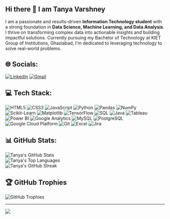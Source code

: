 ## Hi there 👋 I am Tanya Varshney

I am a passionate and results-driven **Information Technology student** with a strong foundation in **Data Science, Machine Learning, and Data Analysis**. I thrive on transforming complex data into actionable insights and building impactful solutions. Currently pursuing my Bachelor of Technology at KIET Group of Institutions, Ghaziabad, I'm dedicated to leveraging technology to solve real-world problems.

## 🌐 Socials:
[![LinkedIn](https://img.shields.io/badge/LinkedIn-%230077B5.svg?logo=linkedin&logoColor=white)](https://linkedin.com/in/tanya-varshney08) [![Gmail](https://img.shields.io/badge/Email-D14836?logo=gmail&logoColor=white)](mailto:tanvavarshney037@gmail.com)

## 💻 Tech Stack:
![HTML5](https://img.shields.io/badge/html5-%23E34F26.svg?style=for-the-badge&logo=html5&logoColor=white) ![CSS3](https://img.shields.io/badge/css3-%231572B6.svg?style=for-the-badge&logo=css3&logoColor=white) ![JavaScript](https://img.shields.io/badge/javascript-%23323330.svg?style=for-the-badge&logo=javascript&logoColor=%23F7DF1E) ![Python](https://img.shields.io/badge/python-3670A0?style=for-the-badge&logo=python&logoColor=ffdd54) ![Pandas](https://img.shields.io/badge/pandas-%23150458.svg?style=for-the-badge&logo=pandas&logoColor=white) ![NumPy](https://img.shields.io/badge/numpy-%23013243.svg?style=for-the-badge&logo=numpy&logoColor=white) ![Scikit-Learn](https://img.shields.io/badge/scikit--learn-%23F7931E.svg?style=for-the-badge&logo=scikit-learn&logoColor=white) ![Matplotlib](https://img.shields.io/badge/Matplotlib-%23ffffff.svg?style=for-the-badge&logo=Matplotlib&logoColor=black) ![TensorFlow](https://img.shields.io/badge/TensorFlow-%23FF6F00.svg?style=for-the-badge&logo=TensorFlow&logoColor=white) ![SQL](https://img.shields.io/badge/SQL-025E8C?style=for-the-badge&logo=mysql&logoColor=white) ![Java](https://img.shields.io/badge/java-%23ED8B00.svg?style=for-the-badge&logo=openjdk&logoColor=white) ![Tableau](https://img.shields.io/badge/Tableau-%23E97627.svg?style=for-the-badge&logo=Tableau&logoColor=white) ![Power BI](https://img.shields.io/badge/Power_BI-%23F2C811.svg?style=for-the-badge&logo=Power-BI&logoColor=black) ![Google Analytics](https://img.shields.io/badge/Google_Analytics-%23E37400.svg?style=for-the-badge&logo=google-analytics&logoColor=white) ![MySQL](https://img.shields.io/badge/mysql-%2300f.svg?style=for-the-badge&logo=mysql&logoColor=white) ![PostgreSQL](https://img.shields.io/badge/PostgreSQL-%23316192.svg?style=for-the-badge&logo=postgresql&logoColor=white) ![Google Cloud Platform](https://img.shields.io/badge/Google_Cloud_Platform-%234285F4.svg?style=for-the-badge&logo=google-cloud&logoColor=white) ![Git](https://img.shields.io/badge/git-%23F05033.svg?style=for-the-badge&logo=git&logoColor=white) ![Excel](https://img.shields.io/badge/excel-%23217346.svg?style=for-the-badge&logo=microsoft-excel&logoColor=white) ![Jira](https://img.shields.io/badge/jira-%230A0FFF.svg?style=for-the-badge&logo=jira&logoColor=white)

## 📊 GitHub Stats:
![Tanya's GitHub Stats](https://github-readme-stats.vercel.app/api?username=flaily-fox&theme=dark&hide_border=false&include_all_commits=false&count_private=false)<br/>
![Tanya's Top Languages](https://nirzak-streak-stats.vercel.app/?user=flaily-fox&theme=dark&hide_border=false)<br/>
![Tanya's GitHub Streak](https://github-readme-stats.vercel.app/api/top-langs/?username=flaily-fox&theme=dark&hide_border=false&include_all_commits=false&count_private=false&layout=compact)

## 🏆 GitHub Trophies
![GitHub Trophies](https://github-profile-trophy.vercel.app/?username=flaily-fox&theme=radical&no-frame=false&no-bg=true&margin-w=4)

---
[![](https://visitcount.itsvg.in/api?id=flaily-fox&icon=0&color=2)](https://visitcount.itsvg.in)
